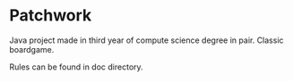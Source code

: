 # Patchwork

Java project made in third year of compute science degree in pair. Classic boardgame.

Rules can be found in doc directory.
